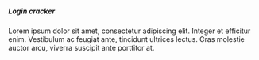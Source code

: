 ##### **Login cracker**
Lorem ipsum dolor sit amet, consectetur adipiscing elit. Integer et efficitur enim. Vestibulum ac feugiat ante, tincidunt ultrices lectus. Cras molestie auctor arcu, viverra suscipit ante porttitor at.